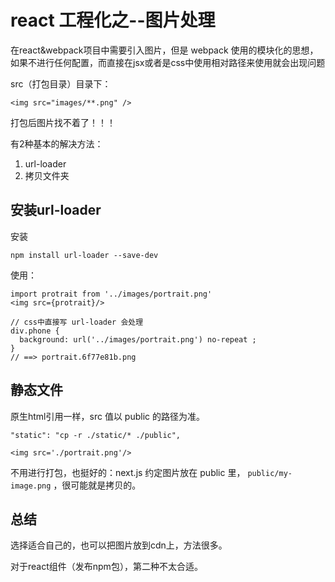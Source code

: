 # react 工程化之--图片处理

在react&webpack项目中需要引入图片，但是 webpack 使用的模块化的思想，如果不进行任何配置，而直接在jsx或者是css中使用相对路径来使用就会出现问题

src（打包目录）目录下：
```
<img src="images/**.png" />
```
打包后图片找不着了！！！

有2种基本的解决方法：
1. url-loader
2. 拷贝文件夹

## 安装url-loader

安装

```
npm install url-loader --save-dev

```
使用：

```
import protrait from '../images/portrait.png'
<img src={protrait}/>

// css中直接写 url-loader 会处理
div.phone {
  background: url('../images/portrait.png') no-repeat ;
}
// ==> portrait.6f77e81b.png
```


## 静态文件

原生html引用一样，src 值以 public 的路径为准。
```
"static": "cp -r ./static/* ./public",

<img src='./portrait.png'/>

```

不用进行打包，也挺好的：next.js 约定图片放在 public 里， `public/my-image.png` ，很可能就是拷贝的。




## 总结
选择适合自己的，也可以把图片放到cdn上，方法很多。

对于react组件（发布npm包），第二种不太合适。




